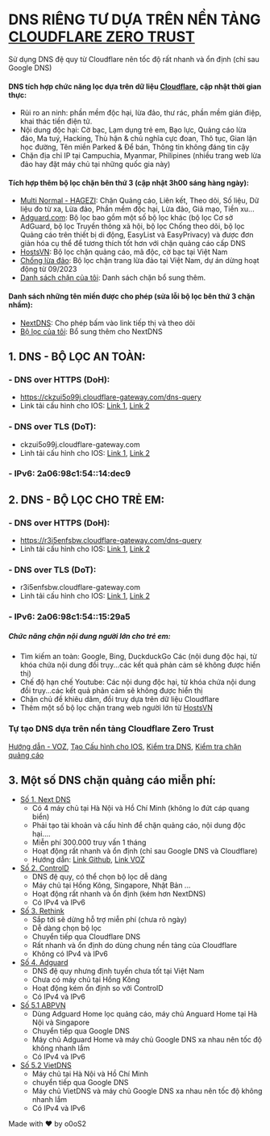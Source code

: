# DNS RIÊNG TƯ DỰA TRÊN NỀN TẢNG [CLOUDFLARE ZERO TRUST](https://www.cloudflare.com/zero-trust/)
Sử dụng DNS đệ quy từ Cloudflare nên tốc độ rất nhanh và ổn định (chỉ sau Google DNS)
#### DNS tích hợp chức năng lọc dựa trên dữ liệu [Cloudflare](https://www.cloudflare.com/), cập nhật thời gian thực:
- Rủi ro an ninh: phần mềm độc hại, lừa đảo, thư rác, phần mềm gián điệp, khai thác tiền điện tử.
- Nội dung độc hại: Cờ bạc, Lạm dụng trẻ em, Bạo lực, Quảng cáo lừa đảo, Ma tuý, Hacking, Thù hận & chủ nghĩa cực đoan, Thô tục, Gian lận học đường, Tên miền Parked & Để bán, Thông tin không đáng tin cậy
- Chặn địa chỉ IP tại Campuchia, Myanmar, Philipines (nhiều trang web lừa đảo hay đặt máy chủ tại những quốc gia này)
#### Tích hợp thêm bộ lọc chặn bên thứ 3 (cập nhật 3h00 sáng hàng ngày): 
- [Multi Normal - HAGEZI](https://github.com/hagezi/dns-blocklists?tab=readme-ov-file#normal): Chặn Quảng cáo, Liên kết, Theo dõi, Số liệu, Dữ liệu đo từ xa, Lừa đảo, Phần mềm độc hại, Lừa đảo, Giả mạo, Tiền xu...
- [Adguard.com](https://github.com/AdguardTeam/AdGuardSDNSFilter): Bộ lọc bao gồm một số bộ lọc khác (bộ lọc Cơ sở AdGuard, bộ lọc Truyền thông xã hội, bộ lọc Chống theo dõi, bộ lọc Quảng cáo trên thiết bị di động, EasyList và EasyPrivacy) và được đơn giản hóa cụ thể để tương thích tốt hơn với chặn quảng cáo cấp DNS
- [HostsVN](https://github.com/bigdargon/hostsVN): Bộ lọc chặn quảng cáo, mã độc, cờ bạc tại Việt Nam
- [Chống lừa đảo](https://chongluadao.vn/thong-ke): Bộ lọc chặn trang lừa đảo tại Việt Nam, dự án dừng hoạt động từ 09/2023
- [Danh sách chặn của tôi](https://raw.githubusercontent.com/o0oS2/DNS-Filter/main/Denylist): Danh sách chặn bổ sung thêm.
#### Danh sách những tên miền được cho phép (sửa lỗi bộ lọc bên thứ 3 chặn nhầm):
- [NextDNS](https://raw.githubusercontent.com/nextdns/click-tracking-domains/main/domains): Cho phép bấm vào link tiếp thị và theo dõi
- [Bộ lọc của tôi](https://raw.githubusercontent.com/o0oS2/DNS-Filter/main/Allowlist): Bổ sung thêm cho NextDNS
## 1. DNS - BỘ LỌC AN TOÀN:
### - DNS over HTTPS (DoH):
* https://ckzui5o99j.cloudflare-gateway.com/dns-query
* Link tải cấu hình cho IOS: [Link 1](https://1zfnlg.dm.files.1drv.com/y4m8RVBSoHBBKsJTKkuUKrrcN8I6DeDELYiSK5xPWjqnT2lXeuMjPgnj2lEukCRJwkDVCF-S2MSbScqwLiTBF3n0SeKUsNNEydoz4QpnUWZmB9aBCRxhUb_KVKgw_rzST93apAI2IJlgaZi0GVoa9MkmZwWPDQelZYV4_zoQhuRcSlM5Rpwe78SF0x7JnaDbY4Jv2bpTWdi_hoCuK83LqQ88w),  [Link 2](https://1drv.ms/u/s!Al8R__2PmYaUjQWxOwFM7SASk2on?e=ViZ0tk)
### - DNS over TLS (DoT):
* ckzui5o99j.cloudflare-gateway.com
* Linh tải cấu hình cho IOS: [Link 1](https://2dfnlg.dm.files.1drv.com/y4mYR6R1ELgRxu_GrCgqn-yMBuZSGDqYNo-Fz4TPlsbqWlCqc-hNoJucJEIO91se8jYaBBldC7_i3w1HLWENuOwqPyHuuc700V-f_RQQV4DGUes88R5b2zVF8om7QfRJJykWpuuwxLhWFRaBme5-SaLPZOllupbZBmOwF-fQgee339ll7lfRr-la7FSwPcXFAYSBT2DCEeNy2bgbpNLorw8OA), [Link 2](https://1drv.ms/u/s!Al8R__2PmYaUjQQeAGgZjabiKtHb?e=VEHpLd)
### - IPv6: 2a06:98c1:54::14:dec9

## 2. DNS - BỘ LỌC CHO TRẺ EM:
### - DNS over HTTPS (DoH):
* https://r3i5enfsbw.cloudflare-gateway.com/dns-query
* Linh tải cấu hình cho IOS: [Link 1](https://0dcyig.dm.files.1drv.com/y4m6vxJo8t3XR0XcgjS9tKtBvBjJu4SjssfjlCrN91uRn5cKHSjlDctx9w6AkQa2bE9L9ltOtK2hiKSgPaaALn-1yZ4NT8hB71dn5lXfAj5XqwF_05RhmPckxLcK3VFaE0KevLbeAZH-dnyKbhyKmoWqeyaNNKV9lCejlDOD0M07GkDNAeRuLwjxUDG8Kg0HFy5AMqnaBlSpMwB5iGcCkSegA), [Link 2](https://1drv.ms/u/s!Al8R__2PmYaUjQanCbp7HMJHbg9K?e=XKlcjB)
### - DNS over TLS (DoT):
* r3i5enfsbw.cloudflare-gateway.com
* Linh tải cấu hình cho IOS: [Link 1](https://zzcyig.dm.files.1drv.com/y4mqDYDzRHVNF7qHlJo7qZKIpthJvWbOrRn5WnC5XYHFfGD8QP0hSs6IkAJeGBQZ2P-oHBSsazvONfmJTgSHeubvfNCftS7El-DRWx-zls7EaGuU1ZXlvrOZE15WhFY6QWWe2ttJpbgGuucV9uy5YVrFuXacUypkyP_cErzN9kfjghElVI9N0Oflav7e_9xgfI3CFn56Ct4-HKGg4rF6Ja4Zw), [Link 2](https://1drv.ms/u/s!Al8R__2PmYaUjQcoRWDEVAHGlda4?e=qHKxYK)
### - IPv6: 2a06:98c1:54::15:29a5

##### Chức năng chặn nội dung người lớn cho trẻ em:
- Tìm kiếm an toàn: Google, Bing, DuckduckGo Các (nội dung độc hại, từ khóa chứa nội dung đồi trụy...các kết quả phản cảm sẽ không được hiển thị)
- Chế độ hạn chế Youtube: Các nội dung độc hại, từ khóa chứa nội dung đồi trụy...các kết quả phản cảm sẽ không được hiển thị
- Chặn chủ đề khiêu dâm, đồi truỵ dựa trên dữ liệu Cloudflare
- Thêm một số bộ lọc chặn trang web người lớn từ [HostsVN](https://github.com/bigdargon/hostsVN)

### Tự tạo DNS dựa trên nền tảng Cloudflare Zero Trust
[Hướng dẫn - VOZ](https://voz.vn/t/huong-dan-dung-cloudflare-zero-trust.822971/), [Tạo Cấu hình cho IOS](https://dns.notjakob.com/tool.html), [Kiểm tra DNS](https://www.dnscheck.tools/), [Kiểm tra chặn quảng cáo](https://d3ward.github.io/toolz/adblock.html)

## 3. Một số DNS chặn quảng cáo miễn phí:
- [Số 1. Next DNS](https://my.nextdns.io/)
  * Có 4 máy chủ tại Hà Nội và Hồ Chí Minh (không lo đứt cáp quang biển)
  * Phải tạo tài khoản và cấu hình để chặn quảng cáo, nội dung độc hại....
  * Miễn phí 300.000 truy vấn 1 tháng
  * Hoạt động rất nhanh và ổn định (chỉ sau Google DNS và Cloudflare)
  * Hướng dẫn: [Link Github](https://github.com/bigdargon/hostsVN/wiki/NextDNS), [Link VOZ](https://voz.vn/t/tat-tan-tat-ve-dich-vu-nextdns.522718/)
- [Số 2. ControlD](https://controld.com/free-dns)
  * DNS đệ quy, có thể chọn bộ lọc dễ dàng
  * Máy chủ tại Hồng Kông, Singapore, Nhật Bản ...
  * Hoạt động rất nhanh và ổn định (kém hơn NextDNS)
  * Có IPv4 và IPv6
- [Số 3. Rethink](https://rethinkdns.com/configure)
  * Sắp tới sẽ dừng hỗ trợ miễn phí (chưa rõ ngày)
  * Dễ dàng chọn bộ lọc
  * Chuyển tiếp qua Cloudflare DNS
  * Rất nhanh và ổn định do dùng chung nền tảng của Cloudflare
  * Không có IPv4 và IPv6
- [Số 4. Adguard](https://adguard-dns.io/en/public-dns.html)
  * DNS đệ quy nhưng định tuyến chưa tốt tại Việt Nam
  * Chưa có máy chủ tại Hồng Kông
  * Hoạt động kém ổn định so với ControlD
  * Có IPv4 và IPv6
- [Số 5.1 ABPVN](https://private-dns.abpvn.com/)
  * Dùng Adguard Home lọc quảng cáo, máy chủ Anguard Home tại Hà Nội và Singapore
  * Chuyển tiếp qua Google DNS
  * Máy chủ Adguard Home và máy chủ Google DNS xa nhau nên tốc độ không nhanh lắm
  * Có IPv4 và IPv6
- [Số 5.2 VietDNS](https://vietdns.vn/)
  * Máy chủ tại Hà Nội và Hồ Chí Minh
  * chuyển tiếp qua Google DNS
  * Máy chủ VietDNS và máy chủ Google DNS xa nhau nên tốc độ không nhanh lắm
  * Có IPv4 và IPv6

Made with ♥ by o0oS2
